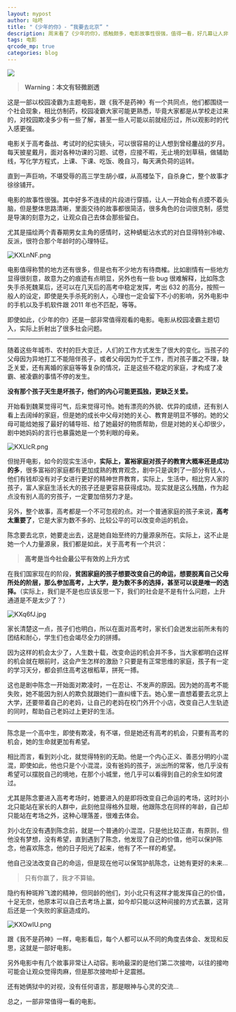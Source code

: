 ```yaml
---
layout: mypost
author: 咕咚
title: "《少年的你》- “我要去北京” "
description: 周末看了《少年的你》，感触颇多，电影故事性很强，值得一看，好几幕让人非常动容，另外易烊千玺跟周冬雨演技都好棒，易烊千玺太帅了。
tags: 电影  
qrcode_mp: true
categories: blog 
---
```


![](https://tva1.sinaimg.cn/large/006y8mN6ly1g8l0hs5yghj31140kq157.jpg)


> **Warning：本文有轻微剧透**

这是一部以校园凌霸为主题电影，跟《我不是药神》有一个共同点，他们都围绕一个社会现象，相比仿制药，校园凌霸大家可能更熟悉，毕竟大家都是从学校走过来的，对校园欺凌多少有一些了解，甚至一些人可能以前就经历过，所以观影时的代入感更强。

电影关于高考备战、考试时的纪实镜头，可以很容易的让人想到曾经鏖战的岁月。每天披星戴月，面对各种功课的习题、试卷，应接不暇，无止境的划草稿，做辅助线，写化学方程式，上课、下课、吃饭、晚自习，每天满负荷的运转。

直到一声巨响，不堪受辱的高三学生胡小蝶，从高楼坠下，自杀身亡，整个故事才徐徐铺开。

电影的故事性很强。其中好多不连续的片段进行穿插，让人一开始会有点摸不着头脑，但是整体思路清晰，里面交待的故事都很简洁，很多角色的台词很克制，感觉是导演的刻意为之，让观众自己去体会那些留白。

尤其是描绘两个青春期男女主角的感情时，这种蜻蜓沾水式的对白显得特别冷峻、反派，很符合那个年龄时的心理特征。

![KXLnNF.png](https://s2.ax1x.com/2019/11/03/KXLnNF.png)

电影值得称赞的地方还有很多，但是也有不少地方有待商榷。比如剧情有一些地方显得很刻意，故意为之的痕迹有点明显，另外也有一些 bug 很难解释，比如陈念失手杀死魏莱后，还可以在几天后的高考中稳定发挥，考出 632 的高分，按照一般人的设定，即使是失手杀死的别人，心理也一定会留下不小的影响，另外电影中的手机以及手机软件跟 2011 年也不匹配，等等。

即使如此，《少年的你》还是一部非常值得观看的电影。电影从校园凌霸主题切入，实际上折射出了很多社会问题。

---

随着这些年城市、农村的巨大变迁，人们的工作方式发生了很大的变化。当孩子的父母因为异地打工不能陪伴孩子，或者父母因为忙于工作，而对孩子置之不理，缺乏关爱，还有离婚的家庭等等复杂的情况，正是这些不稳定的家庭，才构成了凌霸、被凌霸的事情不停的发生。

**没有那个孩子天生是坏孩子，他们的内心可能更孤独，更缺乏关爱。** 

开始看到魏莱觉得可气，后来觉得可怜。她有漂亮的外貌、优异的成绩，还有别人看上去阔绰的家庭，但是她的成长中父母对她的关心、教育是明显不够的。她的父母可能给她报了最好的辅导班、给了她最好的物质帮助，但是对她的关心却很少，剧中她妈妈的言行也暴露她是一个势利眼的母亲。

![KXLlcR.png](https://s2.ax1x.com/2019/11/03/KXLlcR.png)

但抛开电影，如今的现实生活中，**实际上，富裕家庭对孩子的教育大概率还是成功的多**，很多富裕的家庭都有更加成熟的教育观念，剧中只是讽刺了一部分有钱人，他们有钱却没有对子女进行更好的精神世界教育，实际上，生活中，相比穷人家的孩子，富人家庭生活长大的孩子还是更容易获得成功。现实就是这么残酷，作为起点没有别人高的穷孩子，一定要加倍努力才是。

另外，整个故事，高考都是一个不可忽视的点。对一个普通家庭的孩子来说，**高考太重要了**，它是大家为数不多的、比较公平的可以改变命运的机会。 

陈念要去北京，她要走出去，这是她自始至终的力量源泉所在。实际上，这不止是她一个人力量源泉，我们都是如此，关于高考有一个共识：

> **高考是当今社会最公平有效的上升方式**

在我们国家现在的阶段，**贫困家庭的孩子想要改变自己的命运，想要脱离自己父母所处的阶层，那么参加高考，上大学，是为数不多的选择，甚至可以说是唯一的选择。**（实际上，我们是不是也应该反思一下，我们的社会是不是有什么问题，上升通道是不是太少了？）

![KXq6fJ.jpg](https://s2.ax1x.com/2019/11/03/KXq6fJ.jpg)

家长清楚这一点，孩子们也明白，所以在面对高考时，家长们会迸发出前所未有的团结和耐心，学生们也会竭尽全力的拼搏。

因为这样的机会太少了，人生数十载，改变命运的机会并不多，当大家都明白这样的机会就在眼前时，这会产生怎样的激励？只要是有正常思维的家庭，孩子有一定的学习天分，都会抓住高考这根稻草，拼死一搏。

这也是剧中陈念一开始面对欺凌时，一在忍让、不发声的原因。因为她的高考不能失败，她不能因为别人的欺负就跟她们一直纠缠下去。她心里一直想着要去北京上大学，还要带着自己的老妈，让自己的老妈在校门外开个小店，改变自己人生轨迹的同时，帮助自己老妈过上更好的生活。

---

陈念是一个高中生，即使有欺凌，有不堪，但是她还有高考的机会，只要有高考的机会，她的生命就更加有希望。

相比而言，看到刘小北，就觉得特别的无助。他是一个内心正义、善恶分明的小混混，即使如此，他也只是个小混混，没有爸妈的孩子，派出所的常客，他几乎没有希望可以摆脱自己的境地，在那个小城里，他几乎可以看得到自己的余生如何渡过。

尤其是陈念要进入高考考场时，她要进入的是即将改变自己命运的考场，这时刘小北只能站在家长的人群中，此刻他显得格外显眼，他跟陈念在同样的年龄，自己却只能站在考场之外，这种心理落差，很难去体会。

刘小北在没有遇到陈念前，就是一个普通的小混混，只是他比较正直，有原则，但他没有梦想，没有希望，直到遇到了陈念，他发现了自己的价值，他可以保护陈念，他喜欢陈念，他的日子阳光了起来，他有了不一样的希望。

他自己没法改变自己的命运，但是现在他可以保驾护航陈念，让她有更好的未来...

> 只有你赢了，我才不算输。

隐约有种斑羚飞渡的精神，但同龄的他们，刘小北只有这样才能发挥自己的价值，十足无奈，他原本可以自己去考场上赢，如今却只能以这种间接的方式去赢，这背后还是一个失败的家庭造成的。

![KXOwIU.png](https://s2.ax1x.com/2019/11/03/KXOwIU.png)

跟《我不是药神》一样，电影看后，每个人都可以从不同的角度去体会、发现和反思，这就是一部好电影。

另外电影中有几个故事非常让人动容。影响最深的是他们第二次接吻，以往的接吻可能会让观众觉得肉麻，但是那次接吻却十足震撼。

还有她俩狱中的对视，没有任何语言，那是眼神与心灵的交流...

总之，一部非常值得一看的电影。